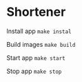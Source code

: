 # Shortener

Install app
`make instal`

Build images
`make build`

Start app
`make start`

Stop app
`make stop`